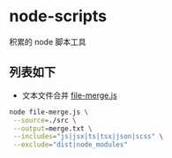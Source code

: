 # node-scripts

积累的 node 脚本工具

## 列表如下

- 文本文件合并 [file-merge.js]('./file-merge.js')

```bash
node file-merge.js \
 --source=./src \
 --output=merge.txt \
 --includes="js|jsx|ts|tsx|json|scss" \
 --exclude="dist|node_modules"
```
